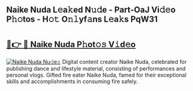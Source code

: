 ## Naike Nuda L𝚎a𝚔ed N𝚞𝚍e - Part-OaJ Vi𝚍𝚎o P𝚑𝚘tos - H𝚘𝚝 O𝚗𝚕yf𝚊ns L𝚎a𝚔s PqW31

# <h2><a href="http://kf4koyl.oniu.top/?m=Naike+Nuda">🔗👉 🔴 Naike Nuda P𝚑ot𝚘𝚜 V𝚒d𝚎o</a></h2>

[![Naike Nuda Nu𝚍e𝚜](https://i.imgur.com/0qMVB7G.gif)](http://kf4koyl.oniu.top/?m=Naike+Nuda)
Digital content creator Naike Nuda, celebrated for publishing dance and lifestyle material, consisting of performances and personal vlogs. Gifted fire eater Naike Nuda, famed for their exceptional skills and accomplishments in consuming fire safely.  

